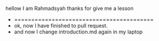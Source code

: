 hellow
I am Rahmadsyah
thanks for give me a lesson
* =========================================
* ok, now I have finished to pull request.
* and now I change introduction.md again in my laptop
